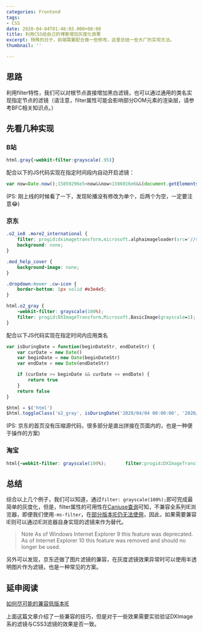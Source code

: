 ```yaml
---
categories: Frontend
tags:
- CSS
date: 2020-04-04T01:48:03.000+08:00
title: 利用CSS给自己的博客增加灰度化效果
excerpt: 特殊的日子，前端需要配合做一些修改，这里总结一些大厂的实现方法。
thumbnail: ''

---
```

## 思路

利用filter特性，我们可以对根节点直接增加黑白滤镜，也可以通过通用的类名实现指定节点的滤镜（请注意，filter属性可能会影响部分DOM元素的渲染层，请参考BFC相关知识点。）

## 先看几种实现

### B站

```css
html.gray{-webkit-filter:grayscale(.95)}
```

配合以下的JS代码实现在指定时间段内自动开启滤镜：

```javascript
var now=Date.now();15859296e5<now&&now<1586016e6&&(document.getElementsByTagName("html")[0].className="gray")
```

(PS: 刚上线的时候看了一下，发现轮播没有修改为单个，后两个为空，一定要注意😂)

### 京东

```css
.o2_ie8 .more2_international {
    filter: progid:dximagetransform.microsoft.alphaimageloader(src='//storage.360buyimg.com/mtd/home/more_international1575014601797.png', sizingMethod='scale');
    background: none;
}

.mod_help_cover {
    background-image: none;
}

.dropdown:hover .cw-icon {
    border-bottom: 1px solid #e3e4e5;
}

html.o2_gray {
    -webkit-filter: grayscale(100%);
    filter: progid:DXImageTransform.Microsoft.BasicImage(grayscale=1);
}
```

配合以下JS代码实现在指定时间内应用类名

```javascript
var isDuringDate = function(beginDateStr, endDateStr) {
    var curDate = new Date()
    var beginDate = new Date(beginDateStr)
    var endDate = new Date(endDateStr)

    if (curDate >= beginDate && curDate <= endDate) {
        return true
    }
    return false
}

$html = $('html')
$html.toggleClass('o2_gray', isDuringDate('2020/04/04 00:00:00', '2020/04/04 23:59:59'))
```

(PS: 京东的首页没有压缩源代码，很多部分是直出拼接在页面内的，也是一种便于操作的方案)

### 淘宝

```css
html{-webkit-filter: grayscale(100%);       filter:progid:DXImageTransform.Microsoft.BasicImage(grayscale=1);} 
```

## 总结

综合以上几个例子，我们可以知道，通过`filter: grayscale(100%);`即可完成最简单的灰度化，但是，filter属性的可用性在[Caniuse查询](https://caniuse.com/#feat=css-filters)可知，不兼容全系列IE浏览器，即便我们使用`-ms-filter`，在[部分版本IE仍无法使用](https://docs.microsoft.com/en-us/previous-versions/ms530752(v%3Dvs.85))，因此，如果需要兼容IE则可以通过IE浏览器自身实现的滤镜来作为替代。

> Note   As of Windows Internet Explorer 9 this feature was deprecated. As of Internet Explorer 10 this feature was removed and should no longer be used.

另外可以发现，京东还做了图片滤镜的兼容，在灰度滤镜效果异常时可以使用半透明图片作为滤镜，也是一种常见的方案。

## 延申阅读

[如何尽可能的兼容低版本IE](https://medium.com/@MateMarschalko/css-filters-all-the-way-down-to-ie4-6349d61c4cce)

上面这篇文章介绍了一些兼容的技巧，但是对于一些效果需要实验验证DXImage系的滤镜与CSS3滤镜的效果是否一致。